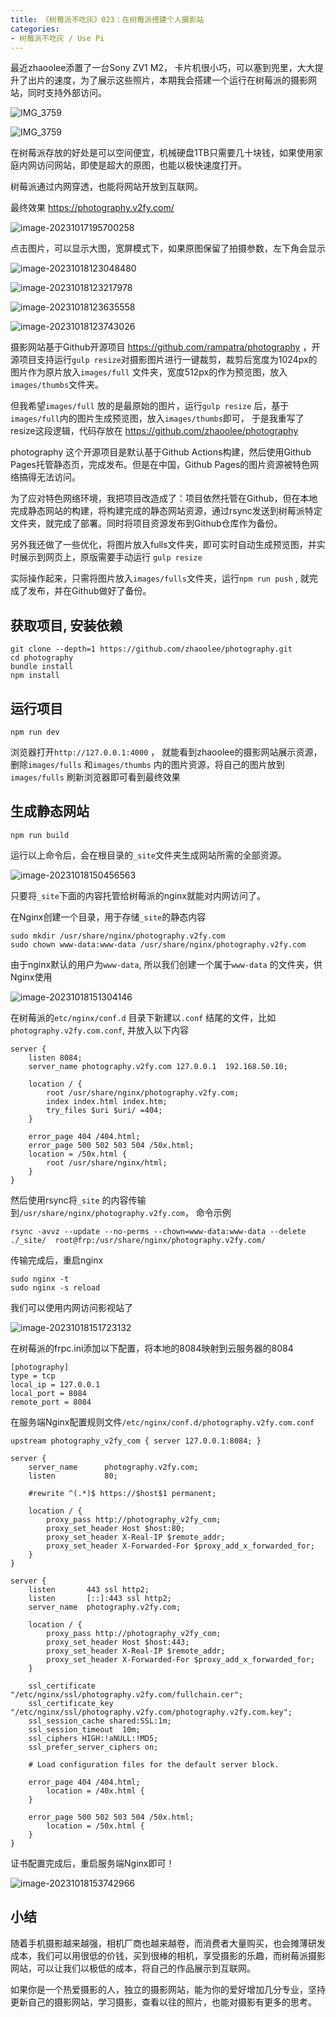 ```yaml
---
title: 《树莓派不吃灰》023：在树莓派搭建个人摄影站
categories:
- 树莓派不吃灰 / Use Pi
---
```




最近zhaoolee添置了一台Sony ZV1 M2， 卡片机很小巧，可以塞到兜里，大大提升了出片的速度，为了展示这些照片，本期我会搭建一个运行在树莓派的摄影网站，同时支持外部访问。



![IMG_3759](https://cdn.fangyuanxiaozhan.com/assets/1698229043865acM8e0AP.jpeg)

![IMG_3759](https://cdn.fangyuanxiaozhan.com/assets/1698229069963zDTwZBZ4.jpeg)





在树莓派存放的好处是可以空间便宜，机械硬盘1TB只需要几十块钱，如果使用家庭内网访问网站，即使是超大的原图，也能以极快速度打开。



树莓派通过内网穿透，也能将网站开放到互联网。





最终效果 https://photography.v2fy.com/



![image-20231017195700258](https://cdn.fangyuanxiaozhan.com/assets/1697543821305jEDkQTkc.png)

点击图片，可以显示大图，宽屏模式下，如果原图保留了拍摄参数，左下角会显示



![image-20231018123048480](https://cdn.fangyuanxiaozhan.com/assets/1697603449189XcA8JYC4.png)

![image-20231018123217978](https://cdn.fangyuanxiaozhan.com/assets/169760353851235ry4GW3.png)

![image-20231018123635558](https://cdn.fangyuanxiaozhan.com/assets/16976037960751Y144ikm.png)

![image-20231018123743026](https://cdn.fangyuanxiaozhan.com/assets/1697603863548yt503aWn.png)

摄影网站基于Github开源项目 https://github.com/rampatra/photography ，开源项目支持运行`gulp resize`对摄影图片进行一键裁剪，裁剪后宽度为1024px的图片作为原片放入`images/full` 文件夹，宽度512px的作为预览图，放入`images/thumbs`文件夹。



但我希望`images/full` 放的是最原始的图片，运行`gulp resize` 后，基于`images/full`内的图片生成预览图，放入`images/thumbs`即可，
于是我重写了resize这段逻辑，代码存放在 https://github.com/zhaoolee/photography




photography 这个开源项目是默认基于Github Actions构建，然后使用Github Pages托管静态页，完成发布。但是在中国，Github Pages的图片资源被特色网络搞得无法访问。



为了应对特色网络环境，我把项目改造成了：项目依然托管在Github，但在本地完成静态网站的构建，将构建完成的静态网站资源，通过rsync发送到树莓派特定文件夹，就完成了部署。同时将项目资源发布到Github仓库作为备份。




另外我还做了一些优化，将图片放入fulls文件夹，即可实时自动生成预览图，并实时展示到网页上，原版需要手动运行 `gulp resize`



实际操作起来，只需将图片放入`images/fulls`文件夹，运行`npm run push` , 就完成了发布，并在Github做好了备份。



## 获取项目, 安装依赖 

```
git clone --depth=1 https://github.com/zhaoolee/photography.git
cd photography
bundle install
npm install
```



## 运行项目

```
npm run dev
```

浏览器打开`http://127.0.0.1:4000` ， 就能看到zhaoolee的摄影网站展示资源，删除`images/fulls` 和`images/thumbs` 内的图片资源，将自己的图片放到`images/fulls` 刷新浏览器即可看到最终效果




## 生成静态网站

```
npm run build
```

运行以上命令后，会在根目录的`_site`文件夹生成网站所需的全部资源。



![image-20231018150456563](https://cdn.fangyuanxiaozhan.com/assets/1697612697190ae0jnWFN.png)

只要将`_site`下面的内容托管给树莓派的nginx就能对内网访问了。




在Nginx创建一个目录，用于存储`_site`的静态内容



```
sudo mkdir /usr/share/nginx/photography.v2fy.com
sudo chown www-data:www-data /usr/share/nginx/photography.v2fy.com
```

由于nginx默认的用户为`www-data`, 所以我们创建一个属于`www-data` 的文件夹，供Nginx使用



![image-20231018151304146](https://cdn.fangyuanxiaozhan.com/assets/1697613184538kr7XY2cf.png)



在树莓派的`etc/nginx/conf.d` 目录下新建以`.conf` 结尾的文件，比如`photography.v2fy.com.conf`, 并放入以下内容





```
server {
    listen 8084;
    server_name photography.v2fy.com 127.0.0.1  192.168.50.10;

    location / {
        root /usr/share/nginx/photography.v2fy.com;
        index index.html index.htm;
        try_files $uri $uri/ =404;
    }

    error_page 404 /404.html;
    error_page 500 502 503 504 /50x.html;
    location = /50x.html {
        root /usr/share/nginx/html;
    }
}
```



然后使用rsync将`_site` 的内容传输到`/usr/share/nginx/photography.v2fy.com`， 命令示例




```
rsync -avvz --update --no-perms --chown=www-data:www-data --delete ./_site/  root@frp:/usr/share/nginx/photography.v2fy.com/
```

传输完成后，重启nginx




```
sudo nginx -t
sudo nginx -s reload
```

我们可以使用内网访问影视站了



![image-20231018151723132](https://cdn.fangyuanxiaozhan.com/assets/1697613443960ysnTQj3i.png)

在树莓派的frpc.ini添加以下配置，将本地的8084映射到云服务器的8084



```
[photography]
type = tcp
local_ip = 127.0.0.1
local_port = 8084
remote_port = 8084
```

在服务端Nginx配置规则文件`/etc/nginx/conf.d/photography.v2fy.com.conf`




```
upstream photography_v2fy_com { server 127.0.0.1:8084; }

server {
    server_name      photography.v2fy.com;
    listen           80;

    #rewrite ^(.*)$ https://$host$1 permanent;

    location / {
        proxy_pass http://photography_v2fy_com;
        proxy_set_header Host $host:80;
        proxy_set_header X-Real-IP $remote_addr;
        proxy_set_header X-Forwarded-For $proxy_add_x_forwarded_for;
    }
}

server {
    listen       443 ssl http2;
    listen       [::]:443 ssl http2;
    server_name  photography.v2fy.com;

    location / {
        proxy_pass http://photography_v2fy_com;
        proxy_set_header Host $host:443;
        proxy_set_header X-Real-IP $remote_addr;
        proxy_set_header X-Forwarded-For $proxy_add_x_forwarded_for;
    }

    ssl_certificate "/etc/nginx/ssl/photography.v2fy.com/fullchain.cer";
    ssl_certificate_key "/etc/nginx/ssl/photography.v2fy.com/photography.v2fy.com.key";
    ssl_session_cache shared:SSL:1m;
    ssl_session_timeout  10m;
    ssl_ciphers HIGH:!aNULL:!MD5;
    ssl_prefer_server_ciphers on;

    # Load configuration files for the default server block.

    error_page 404 /404.html;
        location = /40x.html {
    }

    error_page 500 502 503 504 /50x.html;
        location = /50x.html {
    }
}
```
证书配置完成后，重启服务端Nginx即可！



![image-20231018153742966](https://cdn.fangyuanxiaozhan.com/assets/1697614663750xc8J2YYK.png)


## 小结


随着手机摄影越来越强，相机厂商也越来越卷，而消费者大量购买，也会摊薄研发成本，我们可以用很低的价钱，买到很棒的相机，享受摄影的乐趣，而树莓派摄影网站，可以让我们以极低的成本，将自己的作品展示到互联网。





如果你是一个热爱摄影的人，独立的摄影网站，能为你的爱好增加几分专业，坚持更新自己的摄影网站，学习摄影，查看以往的照片，也能对摄影有更多的思考。

